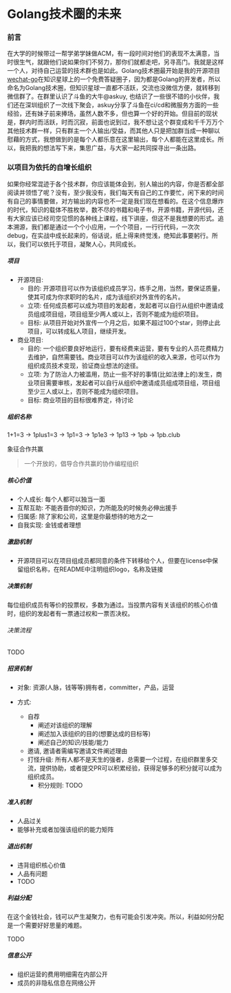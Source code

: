 # Golang技术圈的未来

### 前言

在大学的时候带过一帮学弟学妹做ACM，有一段时间对他们的表现不太满意，当时很生气，就跟他们说如果你们不努力，那你们就都走吧，另寻高门。我就是这样一个人，对待自己运营的技术群也是如此。Golang技术圈最开始是我的开源项目[wechat-go](https://github.com/songtianyi/wechat-go)在知识星球上的一个免费答疑圈子，因为都是Golang的开发者，所以命名为Golang技术圈，但知识星球一直都不活跃，交流也没微信方便，就转移到微信群了。在群里认识了斗鱼的大牛@askuy, 也结识了一些很不错的小伙伴，我们还在深圳组织了一次线下聚会，askuy分享了斗鱼在ci/cd和微服务方面的一些经验，还有妹子前来捧场，虽然人数不多，但也算一个好的开始。但目前的现状是，群内时而活跃，时而沉寂，前面也说到过，我不想让这个群变成和千千万万个其他技术群一样，只有群主一个人输出/受益，而其他人只是把加群当成一种聊以慰藉的方式，我想做到的是每个人都乐意在这里输出，每个人都能在这里成长。所以，我把我的想法写下来，集思广益，与大家一起共同探寻出一条出路。

### 以项目为依托的自增长组织

如果你经常混迹于各个技术群，你应该能体会到，别人输出的内容，你是否都全部阅读并领悟了呢？没有，至少我没有，我们每天有自己的工作要忙，闲下来的时间有自己的事情要做，对方输出的内容也不一定是我们现在想看的。在这个信息爆炸的时代，知识的载体不胜枚举，数不尽的书籍和电子书，开源书籍，开源代码，还有大家应该已经司空见惯的各种线上课程，线下讲座，但这不是我想要的形式。追本溯源，我们都是通过一个个小应用，一个个项目，一行行代码，一次次debug，在实战中成长起来的，俗话说，纸上得来终觉浅，绝知此事要躬行。所以，我们可以依托于项目，凝聚人心，共同成长。

##### 项目

* 开源项目:
  * 目的: 开源项目可以作为该组织成员学习，练手之用，当然，要保证质量，使其可成为你求职时的名片，成为该组织对外宣传的名片。
  * 立项: 任何成员都可以成为项目的发起者，发起者可以自行从组织中邀请成员组成项目组，项目组至少两人或以上，否则不能成为组织项目。
  * 目标: 从项目开始对外宣传一个月之后，如果不超过100个star，则停止此项目，可以转成私人项目，继续开发。
* 商业项目: 
  * 目的: 一个组织要良好地运行，要有经费来运营，要有专业的人员花费精力去维护，自然需要钱。商业项目可以作为该组织的收入来源，也可以作为组织成员技术变现，验证商业想法的途径。
  * 立项: 为了防治人力被滥用，防止一些不好的事情(比如法律上的)发生，商业项目需要审核，发起者可以自行从组织中邀请成员组成项目组，项目组至少三人或以上，否则不能成为组织项目。
  * 目标: 商业项目的目标很难界定，待讨论

##### 组织名称

1+1=3 -> 1plus1=3 -> 1p1=3 -> 1p1e3 -> 1p13 -> 1pb -> 1pb.club

象征合作共赢

> 一个开放的，倡导合作共赢的协作编程组织

##### 核心价值

* 个人成长: 每个人都可以独当一面
* 互帮互助: 不能吝啬你的知识，力所能及的时候务必伸出援手
* 归属感: 除了家和公司，这里是你最想待的地方之一
* 自我实现: 金钱或者理想

##### 激励机制

* 开源项目可以在项目组成员都同意的条件下转移给个人，但要在license中保留组织名称，在README中注明组织logo，名称及链接

##### 决策机制

每位组织成员有等价的投票权，多数为通过。当投票内容有关该组织的核心价值时，组织的发起者有一票通过权和一票否决权。

###### 决策流程

TODO

##### 招贤机制

* 对象: 资源(人脉，钱等等)拥有者，committer，产品，运营


* 方式: 
  * 自荐
    * 阐述对该组织的理解
    * 阐述加入该组织的目的(想要达成的目标等)
    * 阐述自己的知识/技能/能力
  * 邀请, 邀请者需编写邀请文件阐述理由
  * 打怪升级: 所有人都不是天生的强者，总需要一个过程，在组织群里多交流，提供协助，或者提交PR可以积累经验，获得足够多的积分就可以成为组织成员。
    * 积分规则: TODO

##### 准入机制

* 人品过关
* 能够补充或者加强该组织的能力矩阵

##### 退出机制

* 违背组织核心价值
* 人品有问题
* TODO

##### 利益分配

在这个金钱社会，钱可以产生凝聚力，也有可能会引发冲突。所以，利益如何分配是一个需要好好思量的难题。

TODO

##### 信息公开

* 组织运营的费用明细需在内部公开
* 成员的非隐私信息在网络公开

